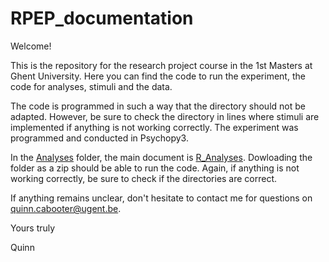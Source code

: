 # RPEP_documentation
Welcome!

This is the repository for the research project course in the 1st Masters at Ghent University.
Here you can find the code to run the experiment, the code for analyses, stimuli and the data.

The code is programmed in such a way that the directory should not be adapted. However, be sure to check the directory in lines where stimuli are implemented if anything is not working correctly. The experiment was programmed and conducted in Psychopy3. 

In the [Analyses](https://github.com/QuinnCabooter/RPEP_documentation/tree/main/Analyses) folder, the main document is [R_Analyses](https://github.com/QuinnCabooter/RPEP_documentation/blob/main/Analyses/R_Analyse.R). Dowloading the folder as a zip should be able to run the code. Again, if anything is not working correctly, be sure to check if the directories are correct.

If anything remains unclear, don't hesitate to contact me for questions on quinn.cabooter@ugent.be.

Yours truly

Quinn 
